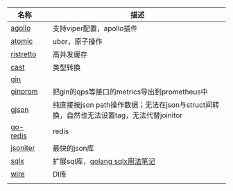 

| 名称                                                |      | 描述                                                         |
| --------------------------------------------------- | ---- | ------------------------------------------------------------ |
| [agollo](https://github.com/shima-park/agollo)      |      | 支持viper配置，apollo插件                                    |
| [atomic](go.uber.org/atomic)                        |      | uber，原子操作                                               |
| [ristretto](github.com/dgraph-io/ristretto)         |      | 高并发缓存                                                   |
| [cast](github.com/spf13/cast)                       |      | 类型转换                                                     |
| [gin](https://github.com/gin-gonic/gin)             |      |                                                              |
| [ginprom](https://github.com/chenjiandongx/ginprom) |      | 把gin的qps等接口的metrics导出到prometheus中                  |
| [gjson](https://github.com/tidwall/gjson.git)       |      | 纯直接按json path操作数据；无法在json与struct间转换，自然也无法设置tag，无法代替joinitor |
| [go-redis](https://github.com/go-redis/redis)       |      | redis                                                        |
| [jsoniter](http://jsoniter.com/)                    |      | 最快的json库                                                 |
| [sqlx](https://github.com/jmoiron/sqlx)             |      | 扩展sql库，[golang sqlx用法笔记](https://blog.csdn.net/westhod/article/details/81205758) |
| [wire](https://github.com/google/wire)              |      | DI库                                                         |
|                                                     |      |                                                              |


